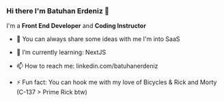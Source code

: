 ### Hi there I'm Batuhan Erdeniz 👋

I'm a **Front End Developer** and **Coding Instructor** 

- 🔭 You can always share some ideas with me I'm into SaaS
- 🌱 I’m currently learning: NextJS
- 📫 How to reach me: linkedin.com/batuhanerdeniz


- ⚡ Fun fact: You can hook me with my love of Bicycles & Rick and Morty (C-137 > Prime Rick btw)

